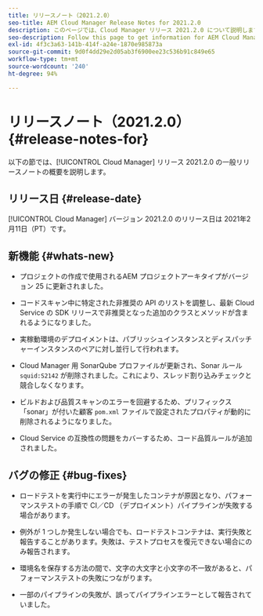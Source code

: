 ```yaml
---
title: リリースノート（2021.2.0）
seo-title: AEM Cloud Manager Release Notes for 2021.2.0
description: このページでは、Cloud Manager リリース 2021.2.0 について説明します。
seo-description: Follow this page to get information for AEM Cloud Manager Release 2021.2.0
exl-id: 4f3c3a63-141b-414f-a24e-1870e985873a
source-git-commit: 9d0f4dd29e2d05ab3f6900ee23c536b91c849e65
workflow-type: tm+mt
source-wordcount: '240'
ht-degree: 94%

---
```


# リリースノート（2021.2.0） {#release-notes-for}

以下の節では、[!UICONTROL Cloud Manager] リリース 2021.2.0 の一般リリースノートの概要を説明します。

## リリース日 {#release-date}

[!UICONTROL Cloud Manager] バージョン 2021.2.0 のリリース日は 2021年2月11日（PT）です。

## 新機能 {#whats-new}

* プロジェクトの作成で使用されるAEM プロジェクトアーキタイプがバージョン 25 に更新されました。

* コードスキャン中に特定された非推奨の API のリストを調整し、最新 Cloud Service の SDK リリースで非推奨となった追加のクラスとメソッドが含まれるようになりました。

* 実稼動環境のデプロイメントは、パブリッシュインスタンスとディスパッチャーインスタンスのペアに対し並行して行われます。

* Cloud Manager 用 SonarQube プロファイルが更新され、Sonar ルール `squid:S2142` が削除されました。これにより、スレッド割り込みチェックと競合しなくなります。

* ビルドおよび品質スキャンのエラーを回避するため、プリフィックス「sonar」が付いた顧客 `pom.xml` ファイルで設定されたプロパティが動的に削除されるようになりました。

* Cloud Service の互換性の問題をカバーするため、コード品質ルールが追加されました。

## バグの修正 {#bug-fixes}

* ロードテストを実行中にエラーが発生したコンテナが原因となり、パフォーマンステストの手順で CI／CD （デプロイメント）パイプラインが失敗する場合があります。

* 例外が 1 つしか発生しない場合でも、ロードテストコンテナは、実行失敗と報告することがあります。失敗は、テストプロセスを復元できない場合にのみ報告されます。

* 環境名を保存する方法の間で、文字の大文字と小文字の不一致があると、パフォーマンステストの失敗につながります。

* 一部のパイプラインの失敗が、誤ってパイプラインエラーとして報告されていました。
